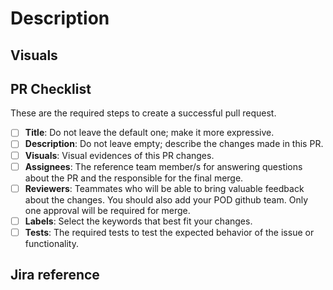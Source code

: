 <!-- Inari mado generic PR template -->

# Description

<!-- Provide a short, clear, and straightforward explanation of the changes made by this PR -->

## Visuals

<!-- Include images or video of the changes if needed (could be previous and current this PR) 

| Previous | Current |
| --- | --- |
| Previous asset 1 | Current asset 1  |
| Previous asset 2  | Current asset 2  |

-->

## PR Checklist

These are the required steps to create a successful pull request.

- [ ] **Title**: Do not leave the default one; make it more expressive.
- [ ] **Description**: Do not leave empty; describe the changes made in this PR.
- [ ] **Visuals**: Visual evidences of this PR changes.
- [ ] **Assignees**: The reference team member/s for answering questions about the PR and the responsible for the final merge.
- [ ] **Reviewers**: Teammates who will be able to bring valuable feedback about the changes. You should also add your POD github team. Only one approval will be required for merge. 
- [ ] **Labels**: Select the keywords that best fit your changes.
- [ ] **Tests**: The required tests to test the expected behavior of the issue or functionality.

## Jira reference

<!--
  The reference link and ID of the task/US related to the changes on the PR. Can be more than one.
  For Jira tasks

  [BM-123](https://inari-enso.atlassian.net/browse/BM-123)
  
-->